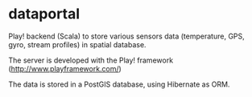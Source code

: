 dataportal
==========

Play! backend (Scala) to store various sensors data (temperature, GPS, gyro, stream profiles) in spatial database.

The server is developed with the Play! framework (http://www.playframework.com/)

The data is stored in a PostGIS database, using Hibernate as ORM.
